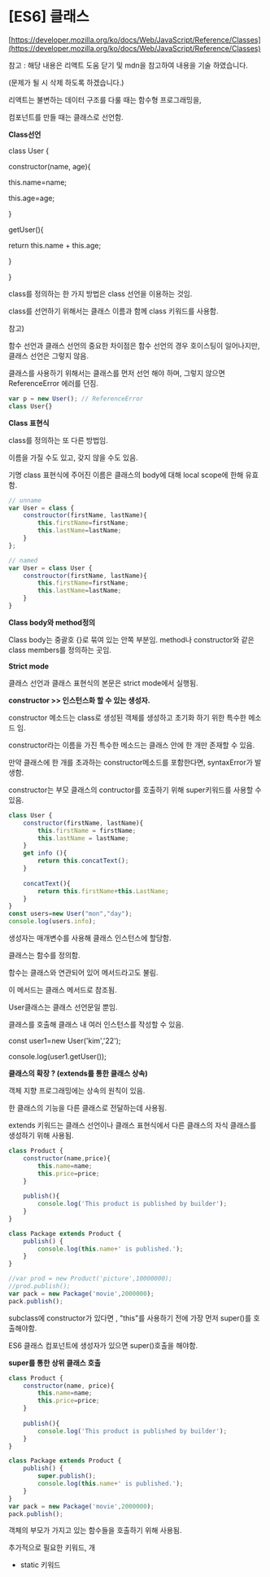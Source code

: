 # \[ES6\] 클래스

[https://developer.mozilla.org/ko/docs/Web/JavaScript/Reference/Classes](https://developer.mozilla.org/ko/docs/Web/JavaScript/Reference/Classes)

참고 : 해당 내용은 리액트 도움 닫기 및 mdn을 참고하여 내용을 기술 하였습니다. 

\(문제가 될 시 삭제 하도록 하겠습니다.\)

리액트는 불변하는 데이터 구조를 다룰 때는 함수형 프로그래밍을,

컴포넌트를 만들 때는 클래스로 선언함.

**Class선언** 

class User {

constructor\(name, age\){

this.name=name;

this.age=age;

}

getUser\(\){

return this.name + this.age;

}

}

class를 정의하는 한 가지 방법은 class 선언을 이용하는 것임. 

class를 선언하기 위해서는 클래스 이름과 함께 class 키워드를 사용함.

참고\)

함수 선언과 클래스 선언의 중요한 차이점은 함수 선언의 경우 호이스팅이 일어나지만, 클래스 선언은 그렇지 않음.

클래스를 사용하기 위해서는 클래스를 먼저 선언 해야 하며, 그렇지 않으면 ReferenceError 에러를 던짐.

```javascript
var p = new User(); // ReferenceError
class User{}
```

**Class 표현식**

class를 정의하는 또 다른 방법임.

이름을 가질 수도 있고, 갖지 않을 수도 있음.

기명 class 표현식에 주어진 이름은 클래스의  body에 대해 local scope에 한해 유효함.

```javascript
// unname
var User = class {
    constrouctor(firstName, lastName){
        this.firstName=firstName;
        this.lastName=lastName;
    }
};

// named
var User = class User {
    constrouctor(firstName, lastName){
        this.firstName=firstName;
        this.lastName=lastName;
    }
}
```

**Class body와 method정의**

Class body는 중괄호 {}로 묶여 있는 안쪽 부분임. method나 constructor와 같은 class members를 정의하는 곳임.

**Strict mode**

클래스 선언과 클래스 표현식의 본문은 strict mode에서 실행됨.

**constructor &gt;&gt; 인스턴스화 할 수 있는 생성자.**

constructor 메소드는 class로 생성된 객체를 생성하고 초기화 하기 위한 특수한 메소드 임.

constructor라는 이름을 가진 특수한 메소드는 클래스 안에 한 개만 존재할 수 있음.

만약 클래스에 한 개를 초과하는 constructor메소드를 포함한다면, syntaxError가 발생함.

constructor는 부모 클래스의 contructor를 호출하기 위해 super키워드를 사용할 수 있음. 

```javascript
class User {
    constructor(firstName, lastName){
        this.firstName = firstName;
        this.lastName = lastName;
    }
    get info (){
        return this.concatText();
    }
    
    concatText(){
        return this.firstName+this.LastName;
    }
}
const users=new User("mon","day");
console.log(users.info);
```



생성자는 매개변수를 사용해 클래스 인스턴스에 할당함.

클래스는 함수를 정의함.

함수는 클래스와 연관되어 있어 메서드라고도 불림.

이 메서드는 클래스 메서드로 참조됨.

User클래스는 클래스 선언문일 뿐임.

클래스를 호출해 클래스 내 여러 인스턴스를 작성할 수 있음.

const user1=new User\('kim','22'\);

console.log\(user1.getUser\(\)\);

**클래스의 확장 ? \(extends를 통한 클래스 상속\)**

객체 지향 프로그래밍에는 상속의 원칙이 있음. 

한 클래스의 기능을 다른 클래스로 전달하는데 사용됨.

extends 키워드는 클래스 선언이나 클래스 표현식에서 다른 클래스의 자식 클래스를 생성하기 위해 사용됨.

```javascript
class Product {
    constructor(name,price){
        this.name=name;
        this.price=price;
    }
    
    publish(){
        console.log('This product is published by builder');
    }
}

class Package extends Product {
    publish() {
        console.log(this.name+' is published.');
    }
}

//var prod = new Product('picture',10000000);
//prod.publish();
var pack = new Package('movie',2000000);
pack.publish();
```

subclass에 constructor가 있다면 , "this"를 사용하기 전에 가장 먼저 super\(\)를 호출해야함.



ES6 클래스 컴포넌트에 생성자가 있으면 super\(\)호출을 해야함.

**super를 통한 상위 클래스 호출**

```javascript
class Product {
    constructor(name, price){
        this.name=name;
        this.price=price;
    }
    
    publish(){
        console.log('This product is published by builder');
    }
}

class Package extends Product {
    publish() {
        super.publish();
        console.log(this.name+' is published.');
    }
}
var pack = new Package('movie',2000000);
pack.publish();
```

객체의 부모가 가지고 있는 함수들을 호출하기 위해 사용됨.



추가적으로 필요한 키워드, 개

* static 키워드

